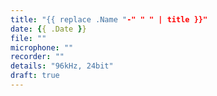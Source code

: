 ```yaml
---
title: "{{ replace .Name "-" " " | title }}"
date: {{ .Date }}
file: ""
microphone: ""
recorder: ""
details: "96kHz, 24bit"
draft: true
---
```


